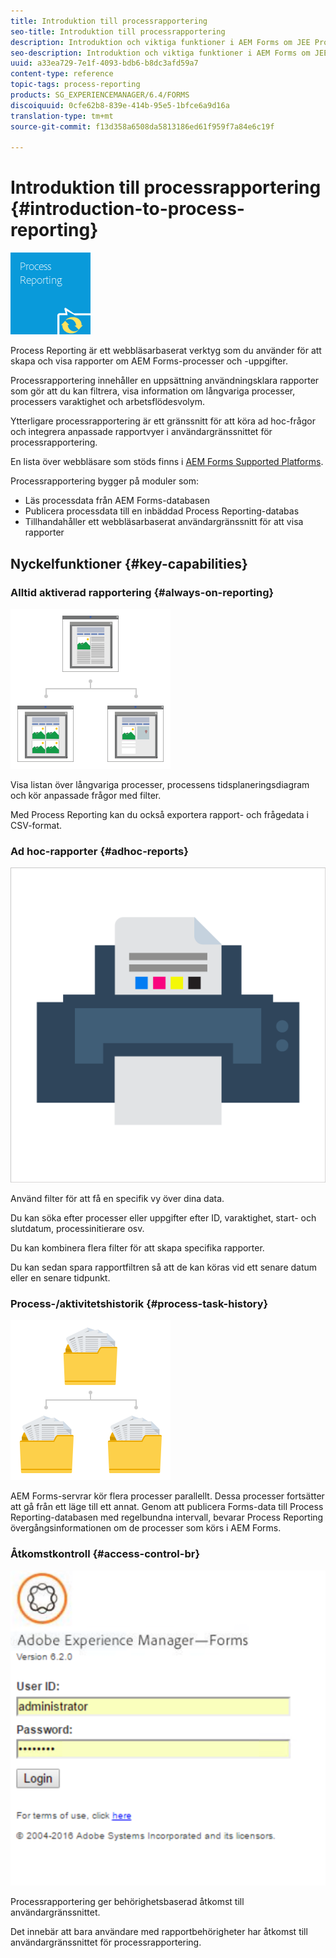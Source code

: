 ```yaml
---
title: Introduktion till processrapportering
seo-title: Introduktion till processrapportering
description: Introduktion och viktiga funktioner i AEM Forms om JEE Process Reporting
seo-description: Introduktion och viktiga funktioner i AEM Forms om JEE Process Reporting
uuid: a33ea729-7e1f-4093-bdb6-b8dc3afd59a7
content-type: reference
topic-tags: process-reporting
products: SG_EXPERIENCEMANAGER/6.4/FORMS
discoiquuid: 0cfe62b8-839e-414b-95e5-1bfce6a9d16a
translation-type: tm+mt
source-git-commit: f13d358a6508da5813186ed61f959f7a84e6c19f

---
```



# Introduktion till processrapportering {#introduction-to-process-reporting}

![processrapportering](assets/process-reporting.png)

Process Reporting är ett webbläsarbaserat verktyg som du använder för att skapa och visa rapporter om AEM Forms-processer och -uppgifter.

Processrapportering innehåller en uppsättning användningsklara rapporter som gör att du kan filtrera, visa information om långvariga processer, processers varaktighet och arbetsflödesvolym.

Ytterligare processrapportering är ett gränssnitt för att köra ad hoc-frågor och integrera anpassade rapportvyer i användargränssnittet för processrapportering.

En lista över webbläsare som stöds finns i [AEM Forms Supported Platforms](/help/forms/using/aem-forms-jee-supported-platforms.md).

Processrapportering bygger på moduler som:

* Läs processdata från AEM Forms-databasen
* Publicera processdata till en inbäddad Process Reporting-databas
* Tillhandahåller ett webbläsarbaserat användargränssnitt för att visa rapporter

## Nyckelfunktioner {#key-capabilities}

### Alltid aktiverad rapportering {#always-on-reporting}

![platshantering](assets/site-management.png)

Visa listan över långvariga processer, processens tidsplaneringsdiagram och kör anpassade frågor med filter.

Med Process Reporting kan du också exportera rapport- och frågedata i CSV-format.

### Ad hoc-rapporter {#adhoc-reports}

![print-&amp;-color](assets/print-&-colour.png)

Använd filter för att få en specifik vy över dina data.

Du kan söka efter processer eller uppgifter efter ID, varaktighet, start- och slutdatum, processinitierare osv.

Du kan kombinera flera filter för att skapa specifika rapporter.

Du kan sedan spara rapportfiltren så att de kan köras vid ett senare datum eller en senare tidpunkt.

### Process-/aktivitetshistorik {#process-task-history}

![filhantering](assets/file-management.png)

AEM Forms-servrar kör flera processer parallellt. Dessa processer fortsätter att gå från ett läge till ett annat. Genom att publicera Forms-data till Process Reporting-databasen med regelbundna intervall, bevarar Process Reporting övergångsinformationen om de processer som körs i AEM Forms.

### Åtkomstkontroll {#access-control-br}

![namnlös](assets/untitled.png)

Processrapportering ger behörighetsbaserad åtkomst till användargränssnittet.

Det innebär att bara användare med rapportbehörigheter har åtkomst till användargränssnittet för processrapportering.


